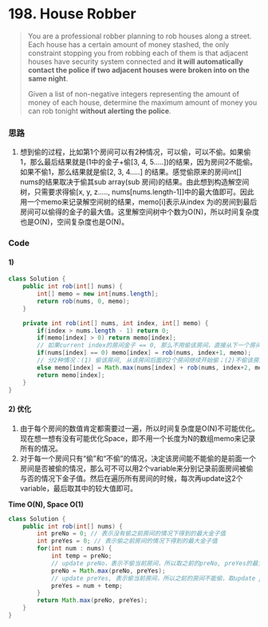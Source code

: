 # 198. House Robber

> You are a professional robber planning to rob houses along a street. Each house has a certain amount of money stashed, the only constraint stopping you from robbing each of them is that adjacent houses have security system connected and **it will automatically contact the police if two adjacent houses were broken into on the same night**.
>
> Given a list of non-negative integers representing the amount of money of each house, determine the maximum amount of money you can rob tonight **without alerting the police**.

### 思路

1. 想到偷的过程，比如第1个房间可以有2种情况，可以偷，可以不偷。如果偷1，那么最后结果就是\(1中的金子+偷\[3, 4, 5.....\]\)的结果，因为房间2不能偷。如果不偷1，那么结果就是偷\[2, 3, 4.....\] 的结果。感觉偷原来的房间int\[\] nums的结果取决于偷其sub array\(sub 房间\)的结果。由此想到构造解空间树，只需要求得偷\[x, y, z....., nums\[nums.length-1\]\]中的最大值即可。因此用一个memo来记录解空间树的结果，memo\[i\]表示从index 为i的房间到最后房间可以偷得的金子的最大值。这里解空间树中个数为O\(N\)，所以时间复杂度也是O\(N\)，空间复杂度也是O\(N\)。

### Code

#### 1\)

```java
class Solution {
    public int rob(int[] nums) {
        int[] memo = new int[nums.length];
        return rob(nums, 0, memo);
    }

    private int rob(int[] nums, int index, int[] memo) {
        if(index > nums.length - 1) return 0;
        if(memo[index] > 0) return memo[index];
        // 如果current index的房间金子 == 0, 那么不用偷该房间，直接从下一个房间开始偷
        if(nums[index] == 0) memo[index] = rob(nums, index+1, memo);
        // 分2种情况：(1) 偷该房间, 从该房间后面的2个房间继续开始偷；(2)不偷该房间，从下一个房间开始偷
        else memo[index] = Math.max(nums[index] + rob(nums, index+2, memo), rob(nums, index+1, memo));
        return memo[index];
    }
}
```

#### 2\) 优化

1. 由于每个房间的数值肯定都需要过一遍，所以时间复杂度是O\(N\)不可能优化。现在想一想有没有可能优化Space，即不用一个长度为N的数组memo来记录所有的情况。
2. 对于每一个房间只有“偷”和“不偷”的情况，决定该房间能不能偷的是前面一个房间是否被偷的情况，那么可不可以用2个variable来分别记录前面房间被偷与否的情况下金子值。然后在遍历所有房间的时候，每次再update这2个variable，最后取其中的较大值即可。

**Time O\(N\), Space O\(1\)**

```java
class Solution {
    public int rob(int[] nums) {
        int preNo = 0; // 表示没有偷之前房间的情况下得到的最大金子值
        int preYes = 0; // 表示偷之前房间的情况下得到的最大金子值
        for(int num : nums) {
            int temp = preNo;
            // update preNo，表示不偷当前房间，所以取之前的preNo, preYes的最大值
            preNo = Math.max(preNo, preYes);
            // update preYes, 表示偷当前房间，所以之前的房间不能偷，取update preNo之前的值 + 当前房间金子值
            preYes = num + temp;
        }
        return Math.max(preNo, preYes);
    }
}
```



